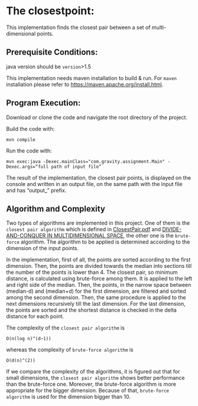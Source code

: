 # The closestpoint:
This implementation finds the closest pair between a set of multi-dimensional points.
## Prerequisite Conditions:
java version should be `version`>1.5

This implementation needs maven installation to build & run.  For `maven` installation please refer to https://maven.apache.org/install.html.
## Program Execution:
Download or clone the code and navigate the root directory of the project.

Build the code with:
```
mvn compile
```
Run the code with:
```
mvn exec:java -Dexec.mainClass="com.gravity.assignment.Main" -Dexec.args=“full path of input file”
```
The result of the implementation, the closest pair points, is displayed on the console and written in an output file, on the same path with the input file and has “output_” prefix.  
## Algorithm and Complexity
Two types of algorithms are implemented in this project. One of them is the `closest pair algorithm` which is defined in [ClosestPair.pdf](https://www.cs.ucsb.edu/~suri/cs235/ClosestPair.pdf) and [DIVIDE-AND-CONQUER IN MULTIDIMENSIONAL SPACE](http://citeseerx.ist.psu.edu/viewdoc/download?doi=10.1.1.366.9611&rep=rep1&type=pdf), the other one is the `brute-force` algorithm. The algorithm to be applied is determined according to the dimension of the input points. 

In the implementation, first of all, the points are sorted according to the first dimension. Then, the points are divided towards the median into sections till the number of the points is lower than 4. The closest pair, so minimum distance, is calculated using brute-force among them. It is applied to the left and right side of the median. Then, the points, in the narrow space between (median-d) and (median+d) for the first dimension, are filtered and sorted among the second dimension. Then, the same procedure is applied to the next dimensions recursively till the last dimension. For the  last dimension, the points are sorted and the shortest distance is checked in the delta distance for each point. 

The complexity of the `closest pair algorithm` is
```
O(n(log n)^(d−1))
```
whereas the complexity of `brute-force algorithm` is
```
O(d(n)^(2))
```

If we compare the complexity of the algorithms, it is figured out that for small dimensions, the `closest pair algorithm` shows better performance than the brute-force one. Moreover, the brute-force algorithm is more appropriate for the bigger dimension. Because of that,   `brute-force algorithm` is used for the dimension bigger than 10. 
